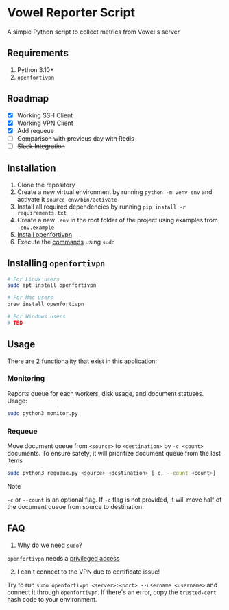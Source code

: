 # Vowel Reporter Script

A simple Python script to collect metrics from Vowel's server

## Requirements

1. Python 3.10+
2. `openfortivpn`   

## Roadmap

- [x] Working SSH Client
- [x] Working VPN Client
- [x] Add requeue
- [ ] ~~Comparison with previous day with Redis~~
- [ ] ~~Slack Integration~~

## Installation

1. Clone the repository
2. Create a new virtual environment by running `python -m venv env` and activate it `source env/bin/activate`
3. Install all required dependencies by running `pip install -r requirements.txt`
4. Create a new `.env` in the root folder of the project using examples from `.env.example`
5. [Install openfortivpn](#installing-openfortivpn)
6. Execute the [commands](#usage) using `sudo`

## Installing `openfortivpn`

```bash
# For Linux users
sudo apt install openfortivpn

# For Mac users
brew install openfortivpn

# For Windows users
# TBD
```

## Usage

There are 2 functionality that exist in this application:

### Monitoring

Reports queue for each workers, disk usage, and document statuses. Usage:

```bash
sudo python3 monitor.py
```

### Requeue

Move document queue from `<source>` to `<destination>` by `-c <count>` documents. To ensure safety, it will prioritize document queue from the last items

```bash
sudo python3 requeue.py <source> <destination> [-c, --count <count>]
```

> [!NOTE]
> `-c` or `--count` is an optional flag. If `-c` flag is not provided, it will move half of the document queue from source to destination.


## FAQ

1. Why do we need `sudo`?

`openfortivpn` needs a [privileged access](https://github.com/adrienverge/openfortivpn?tab=readme-ov-file#running-as-root)

2. I can't connect to the VPN due to certificate issue!

Try to run `sudo openfortivpn <server>:<port> --username <username>` and connect it through `openfortivpn`. If there's an error, copy the `trusted-cert` hash code to your environment.
